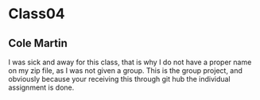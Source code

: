 # Class04
## Cole Martin
I was sick and away for this class, that is why I do not have a proper name on my zip file, as I was not given a group. This is the group project, and obviously because your receiving this through git hub the individual assignment is done.